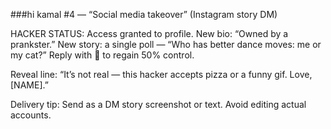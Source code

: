 ###hi kamal
#4 — “Social media takeover” (Instagram story DM)

HACKER STATUS: Access granted to profile.
New bio: “Owned by a prankster.”
New story: a single poll — “Who has better dance moves: me or my cat?”
Reply with 🍕 to regain 50% control.

Reveal line: “It’s not real — this hacker accepts pizza or a funny gif. Love, [NAME].”

Delivery tip: Send as a DM story screenshot or text. Avoid editing actual accounts.
